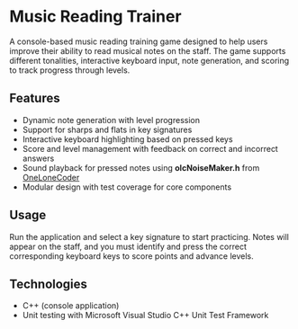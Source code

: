 # Music Reading Trainer

A console-based music reading training game designed to help users improve their ability to read musical notes on the staff. The game supports different tonalities, interactive keyboard input, note generation, and scoring to track progress through levels.

## Features

- Dynamic note generation with level progression
- Support for sharps and flats in key signatures
- Interactive keyboard highlighting based on pressed keys
- Score and level management with feedback on correct and incorrect answers
- Sound playback for pressed notes using **olcNoiseMaker.h** from [OneLoneCoder](https://github.com/OneLoneCoder/synth) 
- Modular design with test coverage for core components

## Usage

Run the application and select a key signature to start practicing. Notes will appear on the staff, and you must identify and press the correct corresponding keyboard keys to score points and advance levels.

## Technologies

- C++ (console application)
- Unit testing with Microsoft Visual Studio C++ Unit Test Framework
